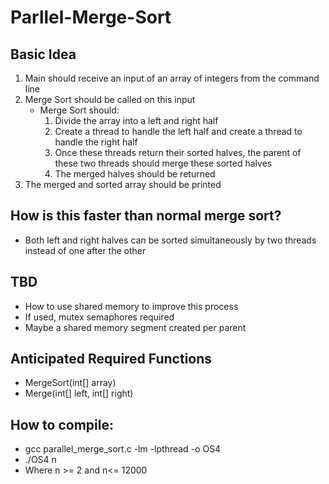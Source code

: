 # Parllel-Merge-Sort

## Basic Idea

1. Main should receive an input of an array of integers from the command line
2. Merge Sort should be called on this input
    - Merge Sort should:
      1. Divide the array into a left and right half
      2. Create a thread to handle the left half and create a thread to handle the right half
      3. Once these threads return their sorted halves, the parent of these two threads should merge these sorted halves
      4. The merged halves should be returned
3. The merged and sorted array should be printed

## How is this faster than normal merge sort?
- Both left and right halves can be sorted simultaneously by two threads instead of one after the other

## TBD
- How to use shared memory to improve this process
- If used, mutex semaphores required
- Maybe a shared memory segment created per parent

## Anticipated Required Functions
 - MergeSort(int[] array)
 - Merge(int[] left, int[] right)

## How to compile:
 - gcc parallel_merge_sort.c -lm -lpthread -o OS4
 - ./OS4 n
 - Where n >= 2 and n<= 12000
